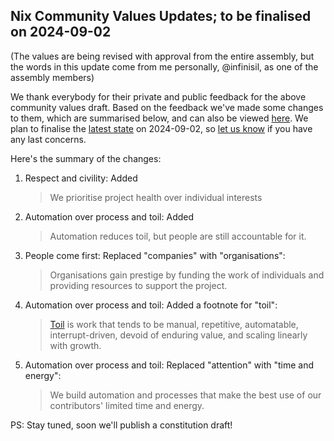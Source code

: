## Nix Community Values Updates; to be finalised on 2024-09-02

(The values are being revised with approval from the entire assembly, but the words in this update come from me personally, @infinisil, as one of the assembly members)

We thank everybody for their private and public feedback for the above community values draft. Based on the feedback we've made some changes to them, which are summarised below, and can also be viewed [here](https://github.com/NixOS/nix-constitutional-assembly/commit/73d226ea1787065db26a9c5e52c8c1dd35180e7f). We plan to finalise the [latest state](https://github.com/NixOS/nix-constitutional-assembly/blob/main/values.md) on 2024-09-02, so [let us know](https://github.com/nixos/nix-constitutional-assembly?tab=readme-ov-file#feedback-and-ideas) if you have any last concerns.

Here's the summary of the changes:
1. Respect and civility: Added
   > We prioritise project health over individual interests
2. Automation over process and toil: Added
   > Automation reduces toil, but people are still accountable for it.
3. People come first: Replaced "companies" with "organisations":
   > Organisations gain prestige by funding the work of individuals and providing resources to support the project.
4. Automation over process and toil: Added a footnote for "toil":
   > [Toil](https://web.archive.org/web/20240717145635/https://sre.google/sre-book/eliminating-toil/) is work that tends to be manual, repetitive, automatable, interrupt-driven, devoid of enduring value, and scaling linearly with growth.
5. Automation over process and toil: Replaced "attention" with "time and energy":
   > We build automation and processes that make the best use of our contributors' limited time and energy.

PS: Stay tuned, soon we'll publish a constitution draft!
